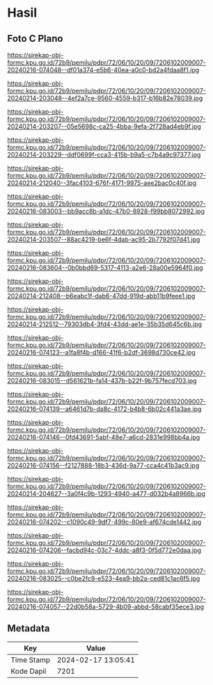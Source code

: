 # Hasil

## Foto C Plano

https://sirekap-obj-formc.kpu.go.id/72b9/pemilu/pdpr/72/06/10/20/09/7206102009007-20240216-074048--df01a374-e5b6-40ea-a0c0-bd2a4fdaa8f1.jpg

https://sirekap-obj-formc.kpu.go.id/72b9/pemilu/pdpr/72/06/10/20/09/7206102009007-20240214-203048--4ef2a7ce-9560-4559-b317-b16b82e78039.jpg

https://sirekap-obj-formc.kpu.go.id/72b9/pemilu/pdpr/72/06/10/20/09/7206102009007-20240214-203207--05e5698c-ca25-4bba-9efa-2f728ad4eb9f.jpg

https://sirekap-obj-formc.kpu.go.id/72b9/pemilu/pdpr/72/06/10/20/09/7206102009007-20240214-203229--ddf0699f-cca3-415b-b9a5-c7b4a9c97377.jpg

https://sirekap-obj-formc.kpu.go.id/72b9/pemilu/pdpr/72/06/10/20/09/7206102009007-20240214-212040--3fac4103-676f-4171-9975-aee2bac0c40f.jpg

https://sirekap-obj-formc.kpu.go.id/72b9/pemilu/pdpr/72/06/10/20/09/7206102009007-20240216-083003--bb9acc8b-a1dc-47b0-8928-f99bb8072992.jpg

https://sirekap-obj-formc.kpu.go.id/72b9/pemilu/pdpr/72/06/10/20/09/7206102009007-20240214-203507--88ac4219-be6f-4dab-ac95-2b7792f07d41.jpg

https://sirekap-obj-formc.kpu.go.id/72b9/pemilu/pdpr/72/06/10/20/09/7206102009007-20240216-083604--0b0bbd69-5317-4113-a2e6-28a00e5964f0.jpg

https://sirekap-obj-formc.kpu.go.id/72b9/pemilu/pdpr/72/06/10/20/09/7206102009007-20240214-212408--b6eabc1f-dab6-47dd-919d-abb11b9feee1.jpg

https://sirekap-obj-formc.kpu.go.id/72b9/pemilu/pdpr/72/06/10/20/09/7206102009007-20240214-212512--79303db4-3fd4-43dd-ae1e-35b35d645c6b.jpg

https://sirekap-obj-formc.kpu.go.id/72b9/pemilu/pdpr/72/06/10/20/09/7206102009007-20240216-074123--a1fa8f4b-d166-41f6-b2df-3698d730ce42.jpg

https://sirekap-obj-formc.kpu.go.id/72b9/pemilu/pdpr/72/06/10/20/09/7206102009007-20240216-083015--d561621b-fa14-437b-b22f-9b757fecd703.jpg

https://sirekap-obj-formc.kpu.go.id/72b9/pemilu/pdpr/72/06/10/20/09/7206102009007-20240216-074139--a6461d7b-da8c-4172-b4b8-6b02c441a3ae.jpg

https://sirekap-obj-formc.kpu.go.id/72b9/pemilu/pdpr/72/06/10/20/09/7206102009007-20240216-074146--0fd43691-5abf-48e7-a6cd-2831e998bb4a.jpg

https://sirekap-obj-formc.kpu.go.id/72b9/pemilu/pdpr/72/06/10/20/09/7206102009007-20240216-074156--f2127888-18b3-436d-9a77-cca4c41b3ac9.jpg

https://sirekap-obj-formc.kpu.go.id/72b9/pemilu/pdpr/72/06/10/20/09/7206102009007-20240214-204627--3a0f4c9b-1293-4940-a477-d032b4a8966b.jpg

https://sirekap-obj-formc.kpu.go.id/72b9/pemilu/pdpr/72/06/10/20/09/7206102009007-20240216-074202--c1090c49-9df7-499c-80e9-af674cde1442.jpg

https://sirekap-obj-formc.kpu.go.id/72b9/pemilu/pdpr/72/06/10/20/09/7206102009007-20240216-074206--facbd94c-03c7-4ddc-a8f3-0f5d772e0daa.jpg

https://sirekap-obj-formc.kpu.go.id/72b9/pemilu/pdpr/72/06/10/20/09/7206102009007-20240216-083025--c0be2fc9-e523-4ea9-bb2a-ced81c1ac6f5.jpg

https://sirekap-obj-formc.kpu.go.id/72b9/pemilu/pdpr/72/06/10/20/09/7206102009007-20240216-074057--22d0b58a-5729-4b09-abbd-58cabf35ece3.jpg


## Metadata

| Key        | Value               |
| ---------- | ------------------- |
| Time Stamp | 2024-02-17 13:05:41 |
| Kode Dapil | 7201                |



